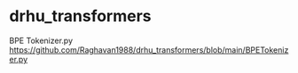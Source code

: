 # drhu_transformers

BPE Tokenizer.py https://github.com/Raghavan1988/drhu_transformers/blob/main/BPETokenizer.py
